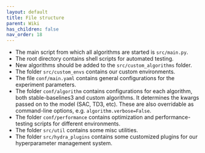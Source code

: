 ```yaml
---
layout: default
title: File structure
parent: Wiki
has_children: false
nav_order: 18
---
```


* The main script from which all algorithms are started is `src/main.py`.
* The root directory contains shell scripts for automated testing.
* New algorithms should be added to the `src/custom_algorithms` folder.
* The folder `src/custom_envs` contains our custom environments.
* The file `conf/main.yaml` contains general configurations for the experiment parameters.
* The folder `conf/algorithm` contains configurations for each algorithm, both stable-baselines3 and custom algorithms.
  It determines the kwargs passed on to the model (SAC, TD3, etc).
  These are also overridable as command-line options, e.g. `algorithm.verbose=False`.
* The folder `conf/performance` contains optimization and performance-testing scripts for different environments.
* The folder `src/util` contains some misc utilities.
* The folder `src/hydra_plugins` contains some customized plugins for our hyperparameter management system.
